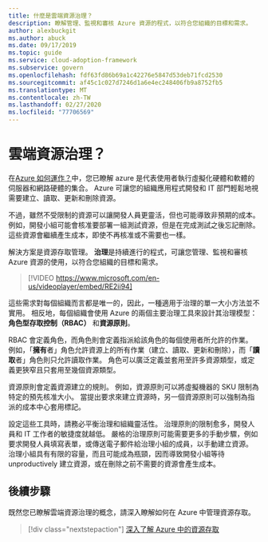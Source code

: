 ```yaml
---
title: 什麼是雲端資源治理？
description: 瞭解管理、監視和審核 Azure 資源的程式，以符合您組織的目標和需求。
author: alexbuckgit
ms.author: abuck
ms.date: 09/17/2019
ms.topic: guide
ms.service: cloud-adoption-framework
ms.subservice: govern
ms.openlocfilehash: fdf63fd86b69a1c42276e5847d53deb71fcd2530
ms.sourcegitcommit: af45c1c027d7246d1a6e4ec248406fb9a8752fb5
ms.translationtype: MT
ms.contentlocale: zh-TW
ms.lasthandoff: 02/27/2020
ms.locfileid: "77706569"
---
```

<!-- markdownlint-disable MD026 -->

# <a name="cloud-resource-governance"></a>雲端資源治理？

在[Azure 如何運作？](../../getting-started/what-is-azure.md)中，您已瞭解 azure 是代表使用者執行虛擬化硬體和軟體的伺服器和網路硬體的集合。 Azure 可讓您的組織應用程式開發和 IT 部門輕鬆地視需要建立、讀取、更新和刪除資源。

不過，雖然不受限制的資源可以讓開發人員更靈活，但也可能導致非預期的成本。 例如，開發小組可能會核准要部署一組測試資源，但是在完成測試之後忘記刪除。 這些資源會繼續產生成本，即使不再核准或不需要也一樣。

解決方案是資源存取管理。 **治理**是持續進行的程式，可讓您管理、監視和審核 Azure 資源的使用，以符合您組織的目標和需求。

<!-- markdownlint-disable MD034 -->

> [!VIDEO https://www.microsoft.com/en-us/videoplayer/embed/RE2ii94]

<!-- markdownlint-enable MD034 -->

這些需求對每個組織而言都是唯一的，因此，一種適用于治理的單一大小方法並不實用。 相反地，每個組織會使用 Azure 的兩個主要治理工具來設計其治理模型：**角色型存取控制（RBAC）** 和**資源原則**。

RBAC 會定義角色，而角色則會定義指派給該角色的每個使用者所允許的作業。 例如，「**擁有**者」角色允許資源上的所有作業（建立、讀取、更新和刪除），而「**讀取**者」角色則只允許讀取作業。 角色可以廣泛定義並套用至許多資源類型，或定義更狹窄且只套用至幾個資源類型。

資源原則會定義資源建立的規則。 例如，資源原則可以將虛擬機器的 SKU 限制為特定的預先核准大小。 當提出要求來建立資源時，另一個資源原則可以強制為指派的成本中心套用標記。

設定這些工具時，請務必平衡治理和組織靈活性。 治理原則的限制愈多，開發人員和 IT 工作者的敏捷度就越低。 嚴格的治理原則可能需要更多的手動步驟，例如要求開發人員填寫表單，或傳送電子郵件給治理小組的成員，以手動建立資源。 治理小組具有有限的容量，而且可能成為瓶頸，因而導致開發小組等待 unproductively 建立資源，或在刪除之前不需要的資源會產生成本。

## <a name="next-steps"></a>後續步驟

既然您已瞭解雲端資源治理的概念，請深入瞭解如何在 Azure 中管理資源存取。

> [!div class="nextstepaction"]
> [深入了解 Azure 中的資源存取](./resource-access-management.md)
